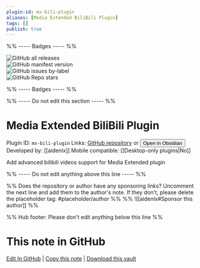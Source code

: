```yaml
---
plugin-id: mx-bili-plugin
aliases: [Media Extended BiliBili Plugin]
tags: []
publish: true
---
```


%% ----- Badges ----- %%

![GitHub all releases](https://img.shields.io/github/downloads/aidenlx/mx-bili-plugin/total?color=573E7A&logo=github&style=for-the-badge)  
![GitHub manifest version](https://img.shields.io/github/manifest-json/v/aidenlx/mx-bili-plugin?color=573E7A&logo=github&style=for-the-badge)  
![GitHub issues by-label](https://img.shields.io/github/issues/aidenlx/mx-bili-plugin/help%20wanted?color=573E7A&logo=github&style=for-the-badge)  
![GitHub Repo stars](https://img.shields.io/github/stars/aidenlx/mx-bili-plugin?color=573E7A&logo=github&style=for-the-badge)

%% ----- Badges ----- %%

%% ----- Do not edit this section ----- %%

# Media Extended BiliBili Plugin

Plugin ID: `mx-bili-plugin`
Links: [GitHub repository](https://github.com/aidenlx/mx-bili-plugin) or [<button id=HH>Open in Obsidian</button>](obsidian://show-plugin?id=mx-bili-plugin)
Developed by: [[aidenlx]]
Mobile compatible: [[Desktop-only plugins|No]]

Add advanced bilibili videos support for Media Extended plugin

%% ----- Do not edit anything above this line ----- %%

%% Does the repository or author have any sponsoring links? Uncomment the next line and add them to the author's note. If they don't, please delete the placeholder tag: #placeholder/author %%
%% ![[aidenlx#Sponsor this author]] %%

%% Hub footer: Please don't edit anything below this line %%

# This note in GitHub

<span class="git-footer">[Edit In GitHub](https://github.dev/obsidian-community/obsidian-hub/blob/main/02%20-%20Community%20Expansions/02.05%20All%20Community%20Expansions/Plugins/mx-bili-plugin.md "git-hub-edit-note") | [Copy this note](https://raw.githubusercontent.com/obsidian-community/obsidian-hub/main/02%20-%20Community%20Expansions/02.05%20All%20Community%20Expansions/Plugins/mx-bili-plugin.md "git-hub-copy-note") | [Download this vault](https://github.com/obsidian-community/obsidian-hub/archive/refs/heads/main.zip "git-hub-download-vault") </span>
